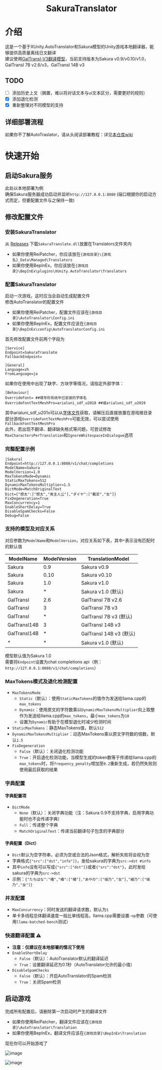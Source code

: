 <div align="center">
<h1>
  SakuraTranslator
</h1>
</div>

# 介绍
这是一个基于XUnity.AutoTranslator和Sakura模型的Unity游戏本地翻译器，能够提供高质量离线日文翻译  
建议使用[GalTransl-V3翻译模型](https://huggingface.co/SakuraLLM/Sakura-GalTransl-7B-v3)，当前支持版本为Sakura v0.9/v0.10/v1.0，GalTransl 7B v2.6/v3，GalTransl 14B v3

## TODO
- [ ] 添加历史上文（搁置，难以将对话文本与ui文本区分，需要更好的规则）
- [x] 添加退化检测
- [x] 重新整理对不同模型的支持

## 详细部署流程
如果你不了解AutoTraslator，请从头阅读部署教程：详见[本仓库wiki](https://github.com/fkiliver/SakuraTranslator/wiki)  


# 快速开始

## 启动Sakura服务
此处以本地部署为例  
确保Sakura服务器成功启动并监听`http://127.0.0.1:8080` (端口根据你的启动方式而定，但要配置文件与之保持一致)

## 修改配置文件
### 安装SakuraTranslator
从 [Releases](https://github.com/fkiliver/SakuraTranslator/releases) 下载`SakuraTranslate.dll`放置在Translators文件夹内
 - 如果你使用ReiPatcher，你应该放在`{游戏目录}\{游戏名}_Data\Managed\Translators`
 - 如果你使用BepInEx，你应该放在`{游戏目录}\BepInEx\plugins\XUnity.AutoTranslator\Translators`

### 配置SakuraTranslator
启动一次游戏，这时应当会自动生成配置文件  
修改AutoTranslator的配置文件  
 - 如果你使用ReiPatcher，配置文件应该在`{游戏目录}\AutoTranslator\Config.ini`
 - 如果你使用BepInEx，配置文件应该在`{游戏目录}\BepInEx\config\AutoTranslatorConfig.ini`

首先修改配置文件前两个字段为
```
[Service]
Endpoint=SakuraTranslate
FallbackEndpoint=

[General]
Language=zh
FromLanguage=ja
```
如果你在使用中出现了缺字、方块字等情况，请指定外部字体：
```
[Behaviour]
OverrideFont= ##填写你系统中已安装的字体名
OverrideFontTextMeshPro=arialuni_sdf_u2018 ##或arialuni_sdf_u2019
```
其中arialuni_sdf_u201x可以从[字体文件](https://github.com/bbepis/XUnity.AutoTranslator/releases/download/v5.4.5/TMP_Font_AssetBundles.zip)获取，请解压后直接放置在游戏根目录  
部分游戏`OverrideFontTextMeshPro`可能无效，可以尝试使用`FallbackFontTextMeshPro`  
此外，若出现不翻译、翻译缺失格式等问题，可尝试修改`MaxCharactersPerTranslation`和`IgnoreWhitespaceInDialogue`选项

### 完整配置示例
```
[Sakura]
Endpoint=http://127.0.0.1:8080/v1/chat/completions
ModelName=Sakura
ModelVersion=1.0
MaxTokensMode=Dynamic
StaticMaxTokens=512
DynamicMaxTokensMultiplier=1.5
DictMode=MatchOriginalText
Dict={"想太":["想太","男主人公"],"ダイヤ":["戴亚","女"]}
FixDegeneration=True
MaxConcurrency=1
EnableShortDelay=True
DisableSpamChecks=False
Debug=False
```

### 支持的模型及对应关系
对应参数为`ModelName`和`ModelVersion`，对应关系如下表，其中`*`表示没有匹配时的默认值

| ModelName    | ModelVersion | TranslationModel        |
|--------------|--------------|-------------------------|
| Sakura       | 0.9          | Sakura v0.9             |
| Sakura       | 0.10         | Sakura v0.10            |
| Sakura       | 1.0          | Sakura v1.0             |
| Sakura       | *            | Sakura v1.0 (默认)      |
| GalTransl    | 2.6          | GalTransl 7B v2.6       |
| GalTransl    | 3            | GalTransl 7B v3         |
| GalTransl    | *            | GalTransl 7B v3 (默认)  |
| GalTransl14B | 3            | GalTransl 14B v3        |
| GalTransl14B | *            | GalTransl 14B v3 (默认) |
| *            | *            | Sakura v1.0 (默认)      |

模型默认值为Sakura 1.0  
需要将`Endpoint`设置为chat completions api（例：`http://127.0.0.1:8080/v1/chat/completions`）  

### MaxTokens模式及退化检测配置
- `MaxTokensMode`
  - `Static`（默认）：使用`StaticMaxTokens`的值作为发送给llama.cpp的`max_tokens`
  - `Dynamic`：使用原文的字符数乘以`DynamicMaxTokensMultiplier`向上取整作为发送给llama.cpp的`max_tokens`，最小`max_tokens`为`10`
  - 设置为`Dynamic`有助于在模型退化时减少检测时间
- `StaticMaxTokens`：静态MaxTokens值，默认`512`
- `DynamicMaxTokensMultiplier`：动态MaxTokens乘以原文字符数的倍数，默认`1.5`
- `FixDegeneration`
  - `False`（默认）：关闭退化检测功能
  - `True`：开启退化检测功能，当模型生成的token数等于传递给llama.cpp的`max_tokens`时，将`frequency_penalty`增加至`0.2`重新生成，若仍然失败则使用最后获取的结果

### 字典配置
#### 字典配置项
- `DictMode`
  - `None`（默认）：关闭字典功能（注：Sakura 0.9不支持字典，启用字典功能时也不会传递字典）
  - `Full`：传递整个字典
  - `MatchOriginalText`：传递当前翻译句子包含的字典部分
#### 字典配置（Dict）
- `Dict`默认为空字符串，必须为空或合法的Json格式，解析失败将会视为空
- 字典格式`{"src":["dst","info"]}`，发给sakura的字典为`src->dst #info`
- 其中`info`没有可以写成`{"src":["dst"]}`或者`{"src":"dst"}`，此时发给sakura的字典为`src->dst`
- 示例：`{"たちばな":"橘","橘":["橘"],"あやの":["绫乃","女"],"綾乃":["绫乃","女"]}`

### 并发配置
- `MaxConcurrency`：同时发送的翻译请求数，默认为`1`
- 单卡多线程总体翻译速度一般比单线程高，llama.cpp需要设置`-np`参数（可使用`llama-batched-bench`测试）

### 快速翻译配置 :warning:
- **注意：仅建议在本地部署的情况下使用**
- `EnableShortDelay`
  - `False`（默认）：AutoTranslator默认的翻译延迟
  - `True`：设置翻译延迟为0.1秒（AutoTranslator允许的最小值）
- `DisableSpamChecks`
  - `False`（默认）：开启AutoTranslator的Spam检测
  - `True`：关闭Spam检测

## 启动游戏
完成所有配置后，请删除第一次启动时产生的翻译文件
 - 如果你使用ReiPatcher，翻译文件应该在`{游戏目录}\AutoTranslator\Translation`
 - 如果你使用BepInEx，翻译文件应该在`{游戏目录}\BepInEx\Translation`

现在你可以开始游戏了

![image](https://github.com/fkiliver/SakuraTranslator/assets/48873439/ffba161d-8d0c-4a0e-bd15-71ab95db30ef)

![image](https://github.com/fkiliver/SakuraTranslator/assets/48873439/ffba161d-8d0c-4a0e-bd15-71ab95db30ef)
